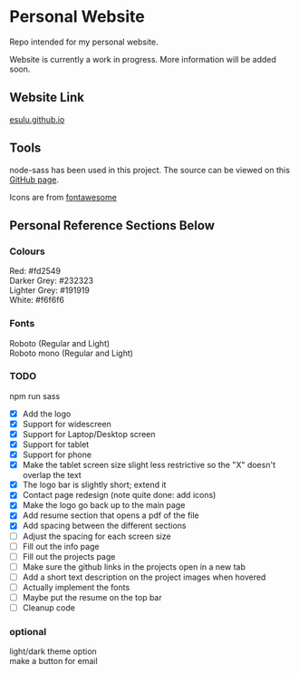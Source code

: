 # Personal Website
Repo intended for my personal website.

Website is currently a work in progress. More information will be added soon.

## Website Link
[esulu.github.io](https://esulu.github.io/dist/index.html)

## Tools
node-sass has been used in this project. The source can be viewed on this [GitHub page](https://github.com/sass/node-sass).  

Icons are from [fontawesome](https://fontawesome.com)

## Personal Reference Sections Below

### Colours
Red: #fd2549  
Darker Grey: #232323  
Lighter Grey: #191919  
White: #f6f6f6  

### Fonts
Roboto (Regular and Light)  
Roboto mono (Regular and Light)  

### TODO
npm run sass  
- [x] Add the logo  
- [x] Support for widescreen  
- [x] Support for Laptop/Desktop screen  
- [x] Support for tablet  
- [x] Support for phone 
- [x] Make the tablet screen size slight less restrictive so the "X" doesn't overlap the text  
- [x] The logo bar is slightly short; extend it    
- [x] Contact page redesign (note quite done: add icons)  
- [x] Make the logo go back up to the main page  
- [x] Add resume section that opens a pdf of the file  
- [x] Add spacing between the different sections  
- [ ] Adjust the spacing for each screen size  
- [ ] Fill out the info page
- [ ] Fill out the projects page
- [ ] Make sure the github links in the projects open in a new tab  
- [ ] Add a short text description on the project images when hovered  
- [ ] Actually implement the fonts  
- [ ] Maybe put the resume on the top bar  
- [ ] Cleanup code  

### optional
light/dark theme option  
make a button for email  
